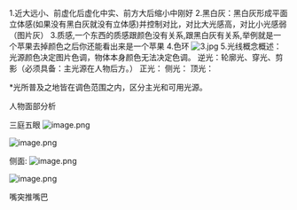 

1.近大远小、前虚化后虚化中实、前方大后缩小中刚好
2.黑白灰：黑白灰形成平面立体感(如果没有黑白灰就没有立体感)并控制对比，对比大光感高，对比小光感弱（图片灰）
3.质感,一个东西的质感跟颜色没有关系,跟黑白灰有关系,举例就是一个苹果去掉颜色之后你还能看出来是一个苹果
4.色环
![3.jpg](https://cdn.jsdelivr.net/gh/Silence-dream/bed@master/img/202403261917149.jpg)
5.光线概念概述：光源颜色决定图片色调，物体本身颜色无法决定色调。
逆光：轮廓光、穿光、剪影（必须具备：主光源在人物后方。）
正光：
侧光：
顶光：

*光所普及之地皆在调色范围之内，区分主光和可用光源。

人物面部分析

三庭五眼
![image.png](https://cdn.jsdelivr.net/gh/Silence-dream/bed@master/img/202406292317588.png)

![image.png](https://cdn.jsdelivr.net/gh/Silence-dream/bed@master/img/202406221823172.png)


侧面:
![image.png](https://cdn.jsdelivr.net/gh/Silence-dream/bed@master/img/202406292318703.png)

![image.png](https://cdn.jsdelivr.net/gh/Silence-dream/bed@master/img/202406292319822.png)

嘴突推嘴巴

